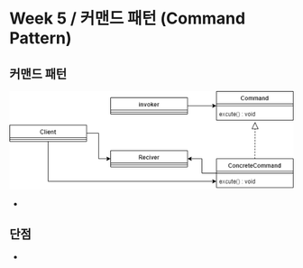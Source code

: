 # Week 5 / 커맨드 패턴 (Command Pattern)

## 커맨드 패턴

![01](https://github.com/canyuo/canyuo.github.io/blob/main/week6_image1.png)

- 

## 단점
- 

```cpp
```
